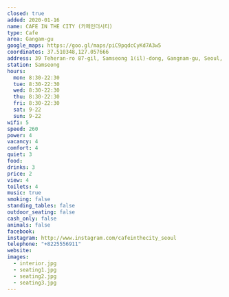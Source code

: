 ```yaml
---
closed: true
added: 2020-01-16
name: CAFE IN THE CITY (카페인더시티)
type: Cafe
area: Gangam-gu
google_maps: https://goo.gl/maps/piC9pqdcCyKd7A3w5
coordinates: 37.510348,127.057666
address: 39 Teheran-ro 87-gil, Samseong 1(il)-dong, Gangnam-gu, Seoul, South Korea
station: Samseong
hours:
  mon: 8:30-22:30
  tue: 8:30-22:30
  wed: 8:30-22:30
  thu: 8:30-22:30
  fri: 8:30-22:30
  sat: 9-22
  sun: 9-22
wifi: 5
speed: 260
power: 4
vacancy: 4
comfort: 4
quiet: 3
food: 
drinks: 3
price: 2
view: 4
toilets: 4
music: true
smoking: false
standing_tables: false
outdoor_seating: false
cash_only: false
animals: false
facebook: 
instagram: http://www.instagram.com/cafeinthecity_seoul
telephone: "+8225556911"
website: 
images:
  - interior.jpg
  - seating1.jpg
  - seating2.jpg
  - seating3.jpg
---
```

